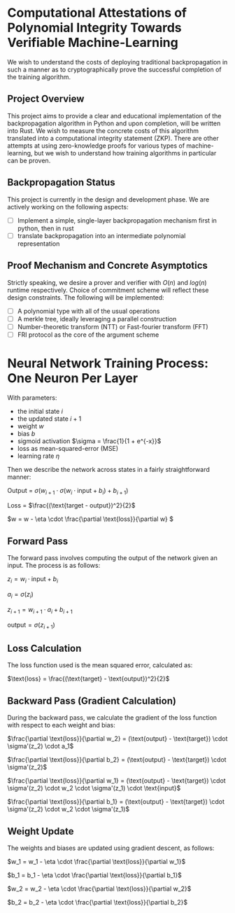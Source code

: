# Computational Attestations of Polynomial Integrity Towards Verifiable Machine-Learning #

We wish to understand the costs of deploying traditional backpropagation in such a manner as to cryptographically prove the successful completion of the training algorithm.

## Project Overview
This project aims to provide a clear and educational implementation of the backpropagation algorithm in Python and upon completion, will be written into Rust. We wish to measure the concrete costs of this algorithm translated into a computational integrity statement (ZKP). There are other attempts at using zero-knowledge proofs for various types of machine-learning, but we wish to understand how training algorithms in particular can be proven.

## Backpropagation Status ## 
This project is currently in the design and development phase. We are actively working on the following aspects:
- [ ] Implement a simple, single-layer backpropagation mechanism first in python, then in rust
- [ ] translate backpropagation into an intermediate polynomial representation

## Proof Mechanism and Concrete Asymptotics
Strictly speaking, we desire a prover and verifier with $O(n)$ and $log(n)$ runtime respectively. Choice of commitment scheme will reflect these design constraints.
The following will be implemented:
- [ ] A polynomial type with all of the usual operations
- [ ] A merkle tree, ideally leveraging a parallel construction
- [ ] Number-theoretic transform (NTT) or Fast-fourier transform (FFT)
- [ ] FRI protocol as the core of the argument scheme

# Neural Network Training Process: One Neuron Per Layer

With parameters:
- the initial state $i$
- the updated state $i +1$
- weight $w$
- bias $b$
- sigmoid activation $\sigma = \frac{1}{1 + e^{-x}}$
- loss as mean-squared-error (MSE)
- learning rate $\eta$

Then we describe the network across states in a fairly straightforward manner:

Output = $\sigma(w_{i+1} \cdot \sigma(w_i \cdot \text{input} + b_i) + b_{i+1})$

Loss = $\frac{(\text{target - output})^2}{2}$

$w = w - \eta \cdot \frac{\partial \text{loss}}{\partial w} $


## Forward Pass
The forward pass involves computing the output of the network given an input. The process is as follows:

$z_i = w_i \cdot \text{input} + b_i$

$a_i = \sigma(z_i)$

$z_{i+1} = w_{i+1} \cdot a_i + b_{i+1}$

$\text{output} = \sigma(z_{i+1})$

## Loss Calculation
The loss function used is the mean squared error, calculated as:

$\text{loss} = \frac{(\text{target} - \text{output})^2}{2}$

## Backward Pass (Gradient Calculation)
During the backward pass, we calculate the gradient of the loss function with respect to each weight and bias:


$\frac{\partial \text{loss}}{\partial w_2} = (\text{output} - \text{target}) \cdot \sigma'(z_2) \cdot a_1$

$\frac{\partial \text{loss}}{\partial b_2} = (\text{output} - \text{target}) \cdot \sigma'(z_2)$

$\frac{\partial \text{loss}}{\partial w_1} = (\text{output} - \text{target}) \cdot \sigma'(z_2) \cdot w_2 \cdot \sigma'(z_1) \cdot \text{input}$

$\frac{\partial \text{loss}}{\partial b_1} = (\text{output} - \text{target}) \cdot \sigma'(z_2) \cdot w_2 \cdot \sigma'(z_1)$


## Weight Update
The weights and biases are updated using gradient descent, as follows:

$w_1 = w_1 - \eta \cdot \frac{\partial \text{loss}}{\partial w_1}$

$b_1 = b_1 - \eta \cdot \frac{\partial \text{loss}}{\partial b_1}$

$w_2 = w_2 - \eta \cdot \frac{\partial \text{loss}}{\partial w_2}$

$b_2 = b_2 - \eta \cdot \frac{\partial \text{loss}}{\partial b_2}$
